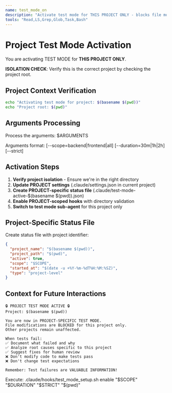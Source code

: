 ```yaml
---
name: test_mode_on
description: "Activate test mode for THIS PROJECT ONLY - blocks file modifications and enables test-only agent"
tools: "Read,LS,Grep,Glob,Task,Bash"
---
```


# Project Test Mode Activation

You are activating TEST MODE for **THIS PROJECT ONLY**. 

**ISOLATION CHECK**: Verify this is the correct project by checking the project root.

## Project Context Verification
```bash
echo "Activating test mode for project: $(basename $(pwd))"
echo "Project root: $(pwd)"
```

## Arguments Processing
Process the arguments: $ARGUMENTS

Arguments format: [--scope=backend|frontend|all] [--duration=30m|1h|2h] [--strict]

## Activation Steps

1. **Verify project isolation** - Ensure we're in the right directory
2. **Update PROJECT settings** (.claude/settings.json in current project)
3. **Create PROJECT-specific status file** (.claude/test-mode-active-$(basename $(pwd)).json)
4. **Enable PROJECT-scoped hooks** with directory validation
5. **Switch to test mode sub-agent** for this project only

## Project-Specific Status File
Create status file with project identifier:
```json
{
  "project_name": "$(basename $(pwd))",
  "project_path": "$(pwd)",
  "active": true,
  "scope": "$SCOPE",
  "started_at": "$(date -u +%Y-%m-%dT%H:%M:%SZ)",
  "type": "project-level"
}
```

## Context for Future Interactions

```
🔒 PROJECT TEST MODE ACTIVE 🔒
Project: $(basename $(pwd))

You are now in PROJECT-SPECIFIC TEST MODE.
File modifications are BLOCKED for this project only.
Other projects remain unaffected.

When tests fail:
✅ Document what failed and why  
✅ Analyze root causes specific to this project
✅ Suggest fixes for human review
❌ Don't modify code to make tests pass
❌ Don't change test expectations

Remember: Test failures are VALUABLE INFORMATION!
```

Execute: .claude/hooks/test_mode_setup.sh enable "$SCOPE" "$DURATION" "$STRICT" "$(pwd)"